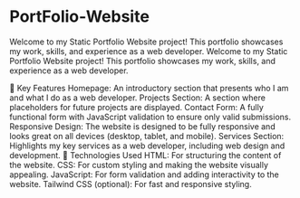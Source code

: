 # PortFolio-Website
Welcome to my Static Portfolio Website project! This portfolio showcases my work, skills, and experience as a web developer. Welcome to my Static Portfolio Website project! This portfolio showcases my work, skills, and experience as a web developer.

🚀 Key Features
Homepage: An introductory section that presents who I am and what I do as a web developer.
Projects Section: A section where placeholders for future projects are displayed.
Contact Form: A fully functional form with JavaScript validation to ensure only valid submissions.
Responsive Design: The website is designed to be fully responsive and looks great on all devices (desktop, tablet, and mobile).
Services Section: Highlights my key services as a web developer, including web design and development.
🔧 Technologies Used
HTML: For structuring the content of the website.
CSS: For custom styling and making the website visually appealing.
JavaScript: For form validation and adding interactivity to the website.
Tailwind CSS (optional): For fast and responsive styling.
